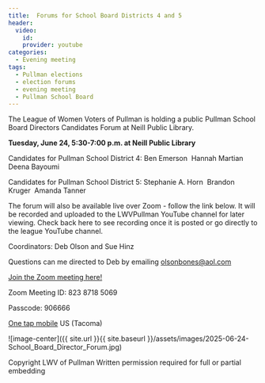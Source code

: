```yaml
---
title:  Forums for School Board Districts 4 and 5 
header:
  video:
    id: 
    provider: youtube
categories:
  - Evening meeting
tags:
  - Pullman elections
  - election forums
  - evening meeting
  - Pullman School Board
---
```


The League of Women Voters of Pullman is holding a public Pullman School Board Directors Candidates Forum at Neill Public Library.

**Tuesday, June 24, 5:30-7:00 p.m. at Neill Public Library**  

Candidates for Pullman School District 4:
Ben Emerson 
Hannah Martian 
Deena Bayoumi 

Candidates for Pullman School District 5:
Stephanie A. Horn 
Brandon Kruger 
Amanda Tanner

The forum will also be available live over Zoom - follow the link below. It will be recorded and uploaded to the LWVPullman YouTube channel for later viewing.  Check back here to see recording once it is posted or go directly to the league YouTube channel.

Coordinators: Deb Olson and Sue Hinz

Questions can me directed to Deb by emailing olsonbones@aol.com

[Join the Zoom meeting here!](https://us02web.zoom.us/j/82387185069?pwd=YUh5b1FVbTdlRHNzV2VzeVJkcnJzdz09)

Zoom Meeting ID: 823 8718 5069

Passcode: 906666

[One tap mobile](tel:+12532158782,,82387185069#,,,,*906666#) US (Tacoma)


![image-center]({{ site.url }}{{ site.baseurl }}/assets/images/2025-06-24-School_Board_Director_Forum.jpg)


Copyright LWV of Pullman
Written permission required for full or partial embedding

<!---change the title to whatever you want the post to be titled
change the ID out to the end of the youtube link https://youtu.be/r61ARK4Qv9c -->

